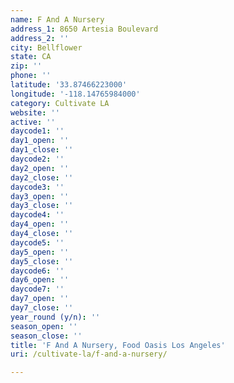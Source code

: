 ```yaml
---
name: F And A Nursery
address_1: 8650 Artesia Boulevard
address_2: ''
city: Bellflower
state: CA
zip: ''
phone: ''
latitude: '33.87466223000'
longitude: '-118.14765984000'
category: Cultivate LA
website: ''
active: ''
daycode1: ''
day1_open: ''
day1_close: ''
daycode2: ''
day2_open: ''
day2_close: ''
daycode3: ''
day3_open: ''
day3_close: ''
daycode4: ''
day4_open: ''
day4_close: ''
daycode5: ''
day5_open: ''
day5_close: ''
daycode6: ''
day6_open: ''
daycode7: ''
day7_open: ''
day7_close: ''
year_round (y/n): ''
season_open: ''
season_close: ''
title: 'F And A Nursery, Food Oasis Los Angeles'
uri: /cultivate-la/f-and-a-nursery/

---
```

